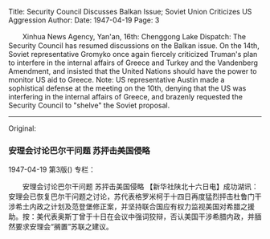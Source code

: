 Title: Security Council Discusses Balkan Issue; Soviet Union Criticizes US Aggression
Author:
Date: 1947-04-19
Page: 3

　　Xinhua News Agency, Yan'an, 16th: Chenggong Lake Dispatch: The Security Council has resumed discussions on the Balkan issue. On the 14th, Soviet representative Gromyko once again fiercely criticized Truman's plan to interfere in the internal affairs of Greece and Turkey and the Vandenberg Amendment, and insisted that the United Nations should have the power to monitor US aid to Greece. Note: US representative Austin made a sophistical defense at the meeting on the 10th, denying that the US was interfering in the internal affairs of Greece, and brazenly requested the Security Council to "shelve" the Soviet proposal.



<hr /> 

Original: 


### 安理会讨论巴尔干问题  苏抨击美国侵略

1947-04-19
第3版()
专栏：

　　安理会讨论巴尔干问题
    苏抨击美国侵略
    【新华社陕北十六日电】成功湖讯：安理会已恢复巴尔干问题之讨论，苏代表格罗米柯于十四日再度猛烈抨击杜鲁门干涉希土内政之计划及范登堡修正案，并坚持联合国应有权力监视美国对希腊之援助。按：美代表奥斯丁曾于十日在会议中强词狡辩，否认美国干涉希腊内政，并腼然要求安理会“搁置”苏联之建议。

